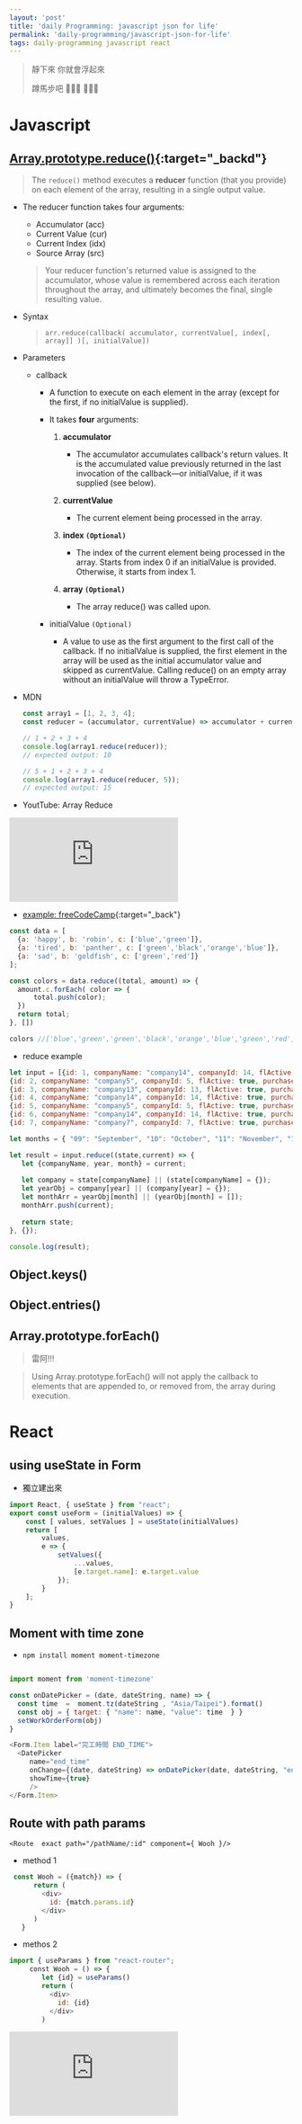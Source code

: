 ```yaml
---
layout: 'post'
title: 'daily Programming: javascript json for life'
permalink: 'daily-programming/javascript-json-for-life'
tags: daily-programming javascript react
---
```


> 靜下來 你就會浮起來
> 
> 蹲馬步吧 :dog::dog::dog: :beer::beer::beer:


# Javascript 

## [Array.prototype.reduce()](https://developer.mozilla.org/en-US/docs/Web/JavaScript/Reference/Global_Objects/Array/reduce){:target="_backd"}

> The `reduce()` method executes a __reducer__ function (that you provide) on each element of the array, resulting in a single output value.

- The reducer function takes four arguments:

   - Accumulator (acc)
   - Current Value (cur)
   - Current Index (idx)
   - Source Array (src)

   > Your reducer function's returned value is assigned to the accumulator, whose value is remembered across each iteration throughout the array, and ultimately becomes the final, single resulting value.

- Syntax

   > `arr.reduce(callback( accumulator, currentValue[, index[, array]] )[, initialValue])`

- Parameters

   - callback
      - A function to execute on each element in the array (except for the first, if no initialValue is supplied).

      - It takes __four__ arguments:

        1. __accumulator__
           * The accumulator accumulates callback's return values. It is the accumulated value previously returned in the last invocation of the callback—or initialValue, if it was supplied (see below).

        2. __currentValue__
           * The current element being processed in the array.
         
        3. __index `(Optional)`__
           * The index of the current element being processed in the array. Starts from index 0 if an initialValue is provided. Otherwise, it starts from index 1.

        4. __array `(Optional)`__
           * The array reduce() was called upon.

      - initialValue `(Optional)`
         * A value to use as the first argument to the first call of the callback. If no initialValue is supplied, the first element in the array will be used as the initial accumulator value and skipped as currentValue. Calling reduce() on an empty array without an initialValue will throw a TypeError.

- MDN

   ~~~js
   const array1 = [1, 2, 3, 4];
   const reducer = (accumulator, currentValue) => accumulator + currentValue;
   
   // 1 + 2 + 3 + 4
   console.log(array1.reduce(reducer));
   // expected output: 10
   
   // 5 + 1 + 2 + 3 + 4
   console.log(array1.reduce(reducer, 5));
   // expected output: 15
   ~~~

- YoutTube: Array Reduce

<iframe  src="https://www.youtube.com/embed/g1C40tDP0Bk" frameborder="0" allow="accelerometer; autoplay; encrypted-media; gyroscope; picture-in-picture" allowfullscreen></iframe>


- [example: freeCodeCamp](https://www.freecodecamp.org/news/reduce-f47a7da511a9/){:target="_back"} 

~~~js
const data = [
  {a: 'happy', b: 'robin', c: ['blue','green']}, 
  {a: 'tired', b: 'panther', c: ['green','black','orange','blue']}, 
  {a: 'sad', b: 'goldfish', c: ['green','red']}
];

const colors = data.reduce((total, amount) => {
  amount.c.forEach( color => {
      total.push(color);
  })
  return total;
}, [])

colors //['blue','green','green','black','orange','blue','green','red']
~~~

- reduce example

~~~js
let input = [{id: 1, companyName: "company14", companyId: 14, flActive: true, purchaseMonth: "2019-12-15T00:00:00", year: 2019, month: "December"},
{id: 2, companyName: "company5", companyId: 5, flActive: true, purchaseMonth: "2019-12-15T00:00:00", year: 2019, month: "December"},
{id: 3, companyName: "company13", companyId: 13, flActive: true, purchaseMonth: "2019-11-15T00:00:00", year: 2019, month: "November"},
{id: 4, companyName: "company14", companyId: 14, flActive: true, purchaseMonth: "2019-11-15T00:00:00", year: 2019, month: "December"},
{id: 5, companyName: "company5", companyId: 5, flActive: true, purchaseMonth: "2019-10-15T00:00:00", year: 2019, month: "October"},
{id: 6, companyName: "company14", companyId: 14, flActive: true, purchaseMonth: "2020-09-15T00:00:00", year: 2020, month: "September"},
{id: 7, companyName: "company7", companyId: 7, flActive: true, purchaseMonth: "2020-09-15T00:00:00", year: 2020, month: "September"}]

let months = { "09": "September", "10": "October", "11": "November", "12": "December" }

let result = input.reduce((state,current) => {
   let {companyName, year, month} = current;
   
   let company = state[companyName] || (state[companyName] = {});
   let yearObj = company[year] || (company[year] = {});
   let monthArr = yearObj[month] || (yearObj[month] = []);
   monthArr.push(current);
   
   return state;
}, {});

console.log(result);
~~~

## Object.keys()

## Object.entries()

## Array.prototype.forEach()

> 雷阿!!!

> Using Array.prototype.forEach() will not apply the callback to elements that are appended to, or removed from, the array during execution.





# React 

## using useState in Form

- 獨立建出來

~~~js
import React, { useState } from "react";
export const useForm = (initialValues) => {
    const [ values, setValues ] = useState(initialValues)
    return [
        values,
        e => {
            setValues({
                ...values,
                [e.target.name]: e.target.value
            });
        }
    ];
}
~~~


## Moment with time zone

- `npm install moment moment-timezone`

~~~js

import moment from 'moment-timezone'

const onDatePicker = (date, dateString, name) => {
  const time  =  moment.tz(dateString , "Asia/Taipei").format()
  const obj = { target: { "name": name, "value": time  } }
  setWorkOrderForm(obj)
}

<Form.Item label="完工時間 END_TIME">
  <DatePicker
     name="end_time"
     onChange={(date, dateString) => onDatePicker(date, dateString, "end_time")} 
     showTime={true}
     />
</Form.Item>
~~~


## Route with path params

`<Route  exact path="/pathName/:id" component={ Wooh }/>`

- method 1

~~~js
 const Wooh = ({match}) => {
      return (
        <div>
          id: {match.params.id}
        </div>
      )
   }
~~~

- methos 2

~~~js
import { useParams } from "react-router";
　　　const Wooh = () => {
        let {id} = useParams()
　　　   return (
　　　     <div>
　　　       id: {id}
　　　     </div>
　　　   )
~~~

<iframe src="https://www.youtube.com/embed/CZeulkp1ClA" frameborder="0" allow="accelerometer; autoplay; encrypted-media; gyroscope; picture-in-picture" allowfullscreen></iframe>